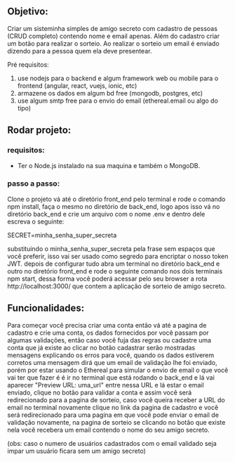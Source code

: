 ## Objetivo:
Criar um sisteminha simples de amigo secreto com cadastro de pessoas (CRUD completo) contendo nome e email apenas. Além do cadastro criar um botão para realizar o sorteio. Ao realizar o sorteio um email é enviado dizendo para a pessoa quem ela deve presentear.

Pré requisitos:

  1. use nodejs para o backend e algum framework web ou mobile para o frontend (angular, react, vuejs, ionic, etc)
  2. armazene os dados em algum bd free (mongodb, postgres, etc)
  3. use algum smtp free para o envio do email (ethereal.email ou algo do tipo)

## Rodar projeto:
### requisitos:
 - Ter o Node.js instalado na sua maquina e também o MongoDB.
### passo a passo:
Clone o projeto vá até o diretório front_end pelo terminal e rode o comando npm install, faça o mesmo no diretório de back_end, logo apos isso vá no diretório back_end e crie um arquivo com o nome .env e dentro dele escreva o seguinte:

SECRET=minha_senha_super_secreta
  
substituindo o minha_senha_super_secreta pela frase sem espaços que você preferir, isso vai ser usado como segredo para encriptar o nosso token JWT.
depois de configurar tudo abra um terminal no diretório back_end e outro no diretório front_end e rode o seguinte comando nos dois terminais npm start, dessa forma você poderá acessar pelo seu browser a rota http://localhost:3000/ que contem a aplicação de sorteio de amigo secreto.

## Funcionalidades:
Para começar você precisa criar uma conta então vá até a pagina de cadastro e crie uma conta, os dados fornecidos por você passam por algumas validações, então caso você fuja das regras ou cadastre uma conta que já existe ao clicar no botão cadastrar serão mostradas mensagens explicando os erros para você, quando os dados estiverem corretos uma mensagem dirá que um email de validação lhe foi enviado, porém por estar usando o Ethereal para simular o envio de email o que você vai ter que fazer é é ir no terminal que está rodando o back_end e lá vai aparecer "Preview URL: uma_url" entre nessa URL e lá estar o email enviado, clique no botão para validar a conta e assim você será redirecionado para a pagina de sorteio, caso você queira receber a URL do email no terminal novamente clique no link da pagina de cadastro e você será redirecionado para uma pagina em que você pode enviar o email de validação novamente, na pagina de sorteio se clicando no botão que existe nela você recebera um email contendo o nome do seu amigo secreto.

(obs: caso o numero de usuários cadastrados com o email validado seja impar um usuário ficara sem um amigo secreto)
